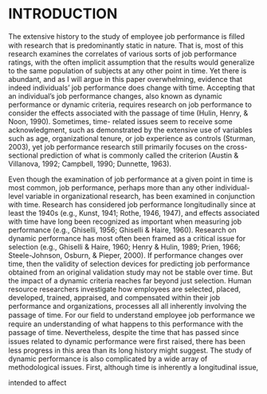 # INTRODUCTION

The extensive history to the study of employee job performance is ﬁlled with research that is predominantly static in nature. That is, most of this research examines the correlates of various sorts of job performance ratings, with the often implicit assumption that the results would generalize to the same population of subjects at any other point in time. Yet there is abundant, and as I will argue in this paper overwhelming, evidence that indeed individuals’ job performance does change with time. Accepting that an individual’s job performance changes, also known as dynamic performance or dynamic criteria, requires research on job performance to consider the effects associated with the passage of time (Hulin, Henry, & Noon, 1990). Sometimes, time- related issues seem to receive some acknowledgment, such as demonstrated by the extensive use of variables such as age, organizational tenure, or job experience as controls (Sturman, 2003), yet job performance research still primarily focuses on the cross-sectional prediction of what is commonly called the criterion (Austin & Villanova, 1992; Campbell, 1990; Dunnette, 1963).

Even though the examination of job performance at a given point in time is most common, job performance, perhaps more than any other individual- level variable in organizational research, has been examined in conjunction with time. Research has considered job performance longitudinally since at least the 1940s (e.g., Kunst, 1941; Rothe, 1946, 1947), and effects associated with time have long been recognized as important when measuring job performance (e.g., Ghiselli, 1956; Ghiselli & Haire, 1960). Research on dynamic performance has most often been framed as a critical issue for selection (e.g., Ghiselli & Haire, 1960; Henry & Hulin, 1989; Prien, 1966; Steele-Johnson, Osburn, & Pieper, 2000). If performance changes over time, then the validity of selection devices for predicting job performance obtained from an original validation study may not be stable over time. But the impact of a dynamic criteria reaches far beyond just selection. Human resource researchers investigate how employees are selected, placed, developed, trained, appraised, and compensated within their job performance and organizations, processes all all inherently involving the passage of time. For our ﬁeld to understand employee job performance we require an understanding of what happens to this performance with the passage of time. Nevertheless, despite the time that has passed since issues related to dynamic performance were ﬁrst raised, there has been less progress in this area than its long history might suggest. The study of dynamic performance is also complicated by a wide array of methodological issues. First, although time is inherently a longitudinal issue,

intended to affect